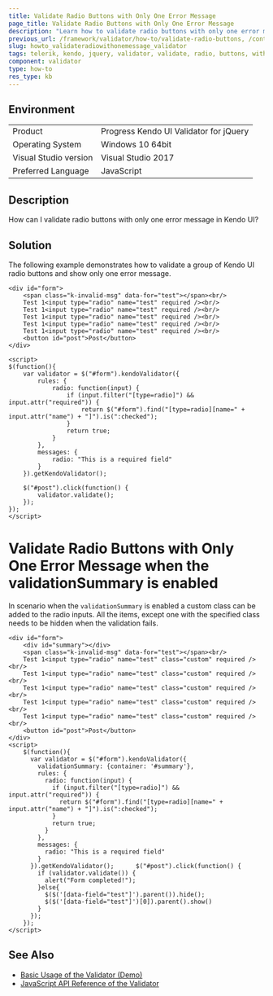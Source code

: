 ```yaml
---
title: Validate Radio Buttons with Only One Error Message
page_title: Validate Radio Buttons with Only One Error Message 
description: "Learn how to validate radio buttons with only one error message in Kendo UI."
previous_url: /framework/validator/how-to/validate-radio-buttons, /controls/editors/validator/how-to/validate-radio-buttons
slug: howto_validateradiowithonemessage_validator
tags: telerik, kendo, jquery, validator, validate, radio, buttons, with, only, one, error, message
component: validator
type: how-to
res_type: kb
---
```


## Environment

<table>
 <tr>
  <td>Product</td>
  <td>Progress Kendo UI Validator for jQuery</td>
 </tr>
 <tr>
  <td>Operating System</td>
  <td>Windows 10 64bit</td>
 </tr>
 <tr>
  <td>Visual Studio version</td>
  <td>Visual Studio 2017</td>
 </tr>
 <tr>
  <td>Preferred Language</td>
  <td>JavaScript</td>
 </tr>
</table>

## Description

How can I validate radio buttons with only one error message in Kendo UI?

## Solution

The following example demonstrates how to validate a group of Kendo UI radio buttons and show only one error message.

```dojo
<div id="form">
    <span class="k-invalid-msg" data-for="test"></span><br/>
    Test 1<input type="radio" name="test" required /><br/>
    Test 1<input type="radio" name="test" required /><br/>
    Test 1<input type="radio" name="test" required /><br/>
    Test 1<input type="radio" name="test" required /><br/>
    Test 1<input type="radio" name="test" required /><br/>
    <button id="post">Post</button>
</div>

<script>
$(function(){
    var validator = $("#form").kendoValidator({
        rules: {
            radio: function(input) {
                if (input.filter("[type=radio]") && input.attr("required")) {
                    return $("#form").find("[type=radio][name=" + input.attr("name") + "]").is(":checked");
                }
                return true;
            }
        },
        messages: {
            radio: "This is a required field"
        }
    }).getKendoValidator();

    $("#post").click(function() {
        validator.validate();
    });
});
</script>
```

# Validate Radio Buttons with Only One Error Message when the validationSummary is enabled

In scenario when the `validationSummary` is enabled a custom class can be added to the radio inputs. All the items, except one with the specified class needs to be hidden when the validation fails. 

```dojo
<div id="form">
    <div id="summary"></div>
    <span class="k-invalid-msg" data-for="test"></span><br/>
    Test 1<input type="radio" name="test" class="custom" required /><br/>
    Test 1<input type="radio" name="test" class="custom" required /><br/>
    Test 1<input type="radio" name="test" class="custom" required /><br/>
    Test 1<input type="radio" name="test" class="custom" required /><br/>
    Test 1<input type="radio" name="test" class="custom" required /><br/>
    <button id="post">Post</button>
</div>  
<script>
    $(function(){
      var validator = $("#form").kendoValidator({
        validationSummary: {container: '#summary'},
        rules: {
          radio: function(input) {
            if (input.filter("[type=radio]") && input.attr("required")) {
              return $("#form").find("[type=radio][name=" + input.attr("name") + "]").is(":checked");
            }
            return true;
          }
        },
        messages: {
          radio: "This is a required field"
        }
      }).getKendoValidator();      $("#post").click(function() {
        if (validator.validate()) {
          alert("Form completed!");
        }else{		            
          $($('[data-field="test"]').parent()).hide();
          $($('[data-field="test"]')[0]).parent().show()
        }
      });
    });
</script>
```

## See Also

* [Basic Usage of the Validator (Demo)](https://demos.telerik.com/kendo-ui/validator/index)
* [JavaScript API Reference of the Validator](/api/javascript/ui/validator)
